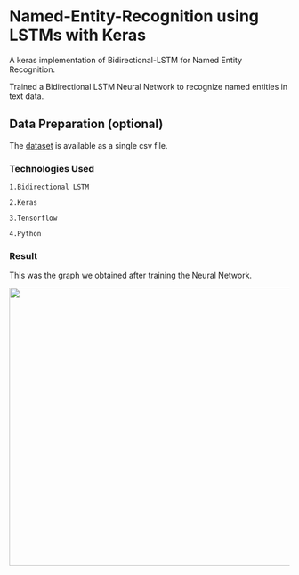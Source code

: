 # Named-Entity-Recognition using LSTMs with Keras

A keras implementation of Bidirectional-LSTM for Named Entity Recognition.

Trained a Bidirectional LSTM Neural Network to recognize named entities in text data.


## Data Preparation (optional)

The [dataset](https://www.kaggle.com/abhinavwalia95/entity-annotated-corpus#ner_dataset.csv) is available as a single csv file.

### Technologies Used
```
1.Bidirectional LSTM

2.Keras

3.Tensorflow

4.Python
```

### Result

This was the graph we obtained after training the Neural Network.

<img src ="graph.PNG"  width=700 height=500>
<br>


